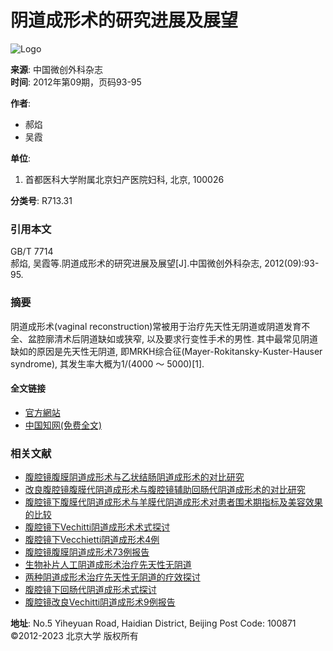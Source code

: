 # 阴道成形术的研究进展及展望

![Logo](/web/images/logo.png)

**来源**: 中国微创外科杂志  
**时间**: 2012年第09期，页码93-95  

**作者**:
- 郝焰
- 吴霞

**单位**:
1. 首都医科大学附属北京妇产医院妇科, 北京, 100026

**分类号**: R713.31

### **引用本文**

GB/T 7714  
郝焰, 吴霞等.阴道成形术的研究进展及展望[J].中国微创外科杂志, 2012(09):93-95.

### **摘要**

阴道成形术(vaginal reconstruction)常被用于治疗先天性无阴道或阴道发育不全、盆腔廓清术后阴道缺如或狭窄, 以及要求行变性手术的男性. 其中最常见阴道缺如的原因是先天性无阴道, 即MRKH综合征(Mayer-Rokitansky-Kuster-Hauser syndrome), 其发生率大概为1/(4000 ～ 5000)[1].

#### **全文链接**
- [官方網站](http://zgwcwk.paperopen.com/)  
- [中国知网(免费全文)](http://kns.cnki.net/KCMS/detail/detail.aspx?filename=ZWWK201209035&DBName=cjfqtotal&dbcode=cjfq)

### **相关文献**
- [腹腔镜腹膜阴道成形术与乙状结肠阴道成形术的对比研究](https://www.lib.pku.edu.cn/portal/)
- [改良腹腔镜腹膜代阴道成形术与腹腔镜辅助回肠代阴道成形术的对比研究](https://www.lib.pku.edu.cn/portal/)
- [腹腔镜下腹膜代阴道成形术与羊膜代阴道成形术对患者围术期指标及美容效果的比较](https://www.lib.pku.edu.cn/portal/)
- [腹腔镜下Vechitti阴道成形术术式探讨](https://www.lib.pku.edu.cn/portal/)
- [腹腔镜下Vecchietti阴道成形术4例](https://www.lib.pku.edu.cn/portal/)
- [腹腔镜腹膜阴道成形术73例报告](https://www.lib.pku.edu.cn/portal/)
- [生物补片人工阴道成形术治疗先天性无阴道](https://www.lib.pku.edu.cn/portal/)
- [两种阴道成形术治疗先天性无阴道的疗效探讨](https://www.lib.pku.edu.cn/portal/)
- [腹腔镜下回肠代阴道成形术式探讨](https://www.lib.pku.edu.cn/portal/)
- [腹腔镜改良Vechitti阴道成形术9例报告](https://www.lib.pku.edu.cn/portal/)

**地址**: No.5 Yiheyuan Road, Haidian District, Beijing  Post Code: 100871  
©2012-2023 北京大学 版权所有